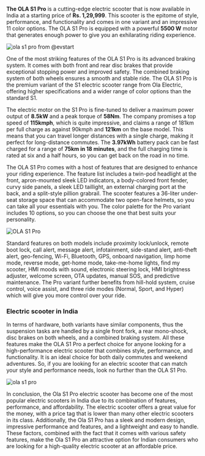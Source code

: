 **The OLA S1 Pro** is a cutting-edge electric scooter that is now available in India at a starting price of **Rs. 1,29,999**. This scooter is the epitome of style, performance, and functionality and comes in one variant and an impressive 11 color options. The OLA S1 Pro is equipped with a powerful **5500 W** motor that generates enough power to give you an exhilarating riding experience.

![ola s1 pro from @evstart](https://images.unsplash.com/photo-1591799589332-7a340007f79f?ixlib=rb-4.0.3&ixid=MnwxMjA3fDB8MHxzZWFyY2h8Nzd8fGdpcmxzJTIwd2l0aCUyMCUyMHNjb290ZXJ8ZW58MHwwfDB8fA%3D%3D&auto=format&fit=crop&w=500&q=60)

One of the most striking features of the OLA S1 Pro is its advanced braking system. It comes with both front and rear disc brakes that provide exceptional stopping power and improved safety. The combined braking system of both wheels ensures a smooth and stable ride. The OLA S1 Pro is the premium variant of the S1 electric scooter range from Ola Electric, offering higher specifications and a wider range of color options than the standard S1.

The electric motor on the S1 Pro is fine-tuned to deliver a maximum power output of **8.5kW** and a peak torque of **58Nm**. The company promises a top speed of **115kmph**, which is quite impressive, and claims a range of 181km per full charge as against 90kmph and **121km** on the base model. This means that you can travel longer distances with a single charge, making it perfect for long-distance commutes. The **3.97kWh** battery pack can be fast charged for a range of **75km in 18 minutes**, and the full charging time is rated at six and a half hours, so you can get back on the road in no time.

The OLA S1 Pro comes with a host of features that are designed to enhance your riding experience. The feature list includes a twin-pod headlight at the front, apron-mounted sleek LED indicators, a body-colored front fender, curvy side panels, a sleek LED taillight, an external charging port at the back, and a split-style pillion grabrail. The scooter features a 36-liter under-seat storage space that can accommodate two open-face helmets, so you can take all your essentials with you. The color palette for the Pro variant includes 10 options, so you can choose the one that best suits your personality.

![OLA S1 Pro](https://images.unsplash.com/photo-1494851125693-26b0ada2b614?ixlib=rb-4.0.3&ixid=MnwxMjA3fDB8MHxwaG90by1yZWxhdGVkfDZ8fHxlbnwwfHx8fA%3D%3D&auto=format&fit=crop&w=500&q=60)

Standard features on both models include proximity lock/unlock, remote boot lock, call alert, message alert, infotainment, side-stand alert, anti-theft alert, geo-fencing, Wi-Fi, Bluetooth, GPS, onboard navigation, limp home mode, reverse mode, get-home mode, take-me-home lights, find my scooter, HMI moods with sound, electronic steering lock, HMI brightness adjuster, welcome screen, OTA updates, manual SOS, and predictive maintenance. The Pro variant further benefits from hill-hold system, cruise control, voice assist, and three ride modes (Normal, Sport, and Hyper) which will give you more control over your ride.

### Electric scooter in India

<div class="scooterBox"> </div>

In terms of hardware, both variants have similar components, thus the suspension tasks are handled by a single front fork, a rear mono-shock, disc brakes on both wheels, and a combined braking system. All these features make the OLA S1 Pro a perfect choice for anyone looking for a high-performance electric scooter that combines style, performance, and functionality. It is an ideal choice for both daily commutes and weekend adventures. So, if you are looking for an electric scooter that can match your style and performance needs, look no further than the OLA S1 Pro.

![ola s1 pro](https://images.unsplash.com/photo-1619849143518-8ed46f904878?ixlib=rb-4.0.3&ixid=MnwxMjA3fDB8MHxzZWFyY2h8NTd8fGdpcmxzJTIwd2l0aCUyMCUyMHNjb290ZXJ8ZW58MHwwfDB8fA%3D%3D&auto=format&fit=crop&w=500&q=60)

In conclusion, the Ola S1 Pro electric scooter has become one of the most popular electric scooters in India due to its combination of features, performance, and affordability. The electric scooter offers a great value for the money, with a price tag that is lower than many other electric scooters in its class. Additionally, the Ola S1 Pro has a sleek and modern design, impressive performance and features, and a lightweight and easy to handle. These factors, combined with the fact that it comes with various safety features, make the Ola S1 Pro an attractive option for Indian consumers who are looking for a high-quality electric scooter at an affordable price.


 